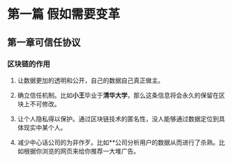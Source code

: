 # 第一篇 假如需要变革

## 第一章可信任协议

### 区块链的作用

1. 让数据更加的透明和公开，自己的数据自己真正做主。

2. 确立信任机制。比如**小王**毕业于**清华大学**，那么这条信息将会永久的保留在区块上不可修改。

3. 让个人隐私得以保护。通过区块链技术的匿名性，没人能够通过数据定位到具体现实中某个人。

4. 减少中心话公司的为非作歹。比如**公司分析用户的数据从而进行了杀熟。比如根据你浏览的网页来给你推荐一大堆广告。

   